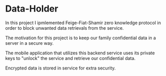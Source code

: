 # Data-Holder
In this project I ipmlemented Feige-Fiat-Shamir zero knowledge protocol in order to block unwanted data retrievals from the service.

The motivation for this project is to keep our family confidential data in a server in a secure way. 

The mobile application that utilizes this backend service uses its private keys to "unlock" the service and retrieve our confidential data.

Encrypted data is stored in service for extra security.
